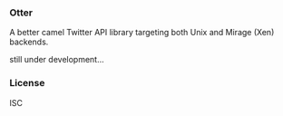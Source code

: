 ### Otter

A better camel Twitter API library targeting both Unix and Mirage (Xen) backends.

still under development...

### License

ISC
